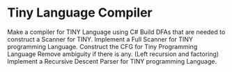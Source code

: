 # Tiny Language Compiler
Make a compiler for TINY Language using C# Build DFAs that are needed to construct a Scanner for TINY. Implement a Full Scanner for TINY programming Language. Construct the CFG for Tiny Programming Language Remove ambiguity if there is any. (Left recursion and factoring) Implement a Recursive Descent Parser for TINY programming Language.
